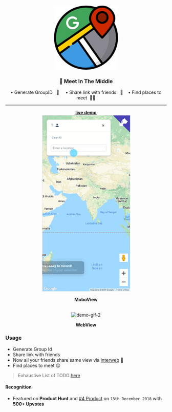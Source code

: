 <p align="center">
  <a href="" rel="noopener">
 <img width=200px height=200px src="./assets/icons/google-maps.png" alt="Maps-logo"></a>
</p>
<h3 align="center">👬 Meet In The Middle</h3>
<p align="center"> • Generate GroupID &nbsp; 🔖 &nbsp; &nbsp; • Share link with friends &nbsp; 📢 &nbsp; &nbsp;• Find places to meet &nbsp;🍴🥓
    <br> 
</p>

<hr>

<div align="center">
    <b>
        <a href="https://inishchith.github.io/MeetInTheMiddle/">
            live demo
        </a> 
    </b>
    <br> 
    <img src ="./assets/meetInTheMiddle-2.gif" width=275px alt="demo-gif-1" >
    <p> <b> MoboView </b><p>
    <br>
    <img src ="./assets/meetInTheMiddle.gif" width=700px alt="demo-gif-2">
    <p> <b> WebView </b> <p>
</div>

### Usage

- Generate Group Id
- Share link with friends
- Now all your friends share same view via [interweb](https://www.pubnub.com/) 🎉
- Find places to meet 😛

> Exhaustive List of TODO [here](./TODO.md)

#### Recognition

- Featured on **Product Hunt** and [#4 Product](https://www.producthunt.com/posts/meet-in-the-middle) on `13th December 2018` with **500+ Upvotes**
